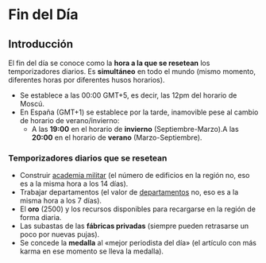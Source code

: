 # Fin del Día

## Introducción

El fin del día se conoce como la **hora a la que se resetean** los temporizadores diarios. Es **simultáneo** en todo el mundo (mismo momento, diferentes horas por diferentes husos horarios).

- Se establece a las 00:00 GMT+5, es decir, las 12pm del horario de Moscú.
- En España (GMT+1) se establece por la tarde, inamovible pese al cambio de horario de verano/invierno:
    - A las **19:00** en el horario de **invierno** (Septiembre-Marzo).A las **20:00** en el horario de **verano** (Marzo-Septiembre).

### **Temporizadores diarios que se resetean**

- Construir [academia militar](/1.-Perfil/Academia-Militar/) (el número de edificios en la región no, eso es a la misma hora a los 14 días).
- Trabajar departamentos (el valor de [departamentos](/2.-Economia/Departamentos/) no, eso es a la misma hora a los 7 días).
- El **oro** (2500) y los recursos disponibles para recargarse en la región de forma diaria.
- Las subastas de las **fábricas privadas** (siempre pueden retrasarse un poco por nuevas pujas).
- Se concede la **medalla** al «mejor periodista del día» (el artículo con más karma en ese momento se lleva la medalla).